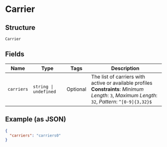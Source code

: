
# Carrier

## Structure

`Carrier`

## Fields

| Name | Type | Tags | Description |
|  --- | --- | --- | --- |
| `carriers` | `string \| undefined` | Optional | The list of carriers with active or available profiles<br>**Constraints**: *Minimum Length*: `3`, *Maximum Length*: `32`, *Pattern*: `^[0-9]{3,32}$` |

## Example (as JSON)

```json
{
  "carriers": "carriers0"
}
```

